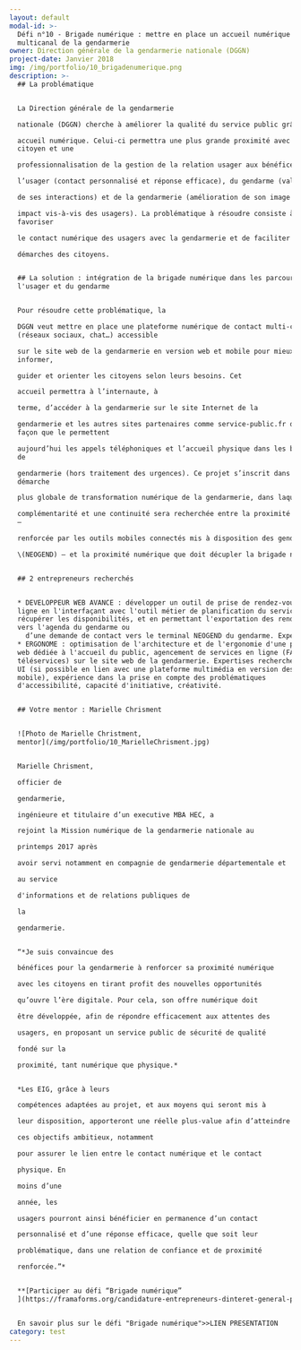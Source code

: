 ```yaml
---
layout: default
modal-id: >-
  Défi n°10 - Brigade numérique : mettre en place un accueil numérique
  multicanal de la gendarmerie
owner: Direction générale de la gendarmerie nationale (DGGN)
project-date: Janvier 2018
img: /img/portfolio/10_brigadenumerique.png
description: >-
  ## La problématique


  La Direction générale de la gendarmerie

  nationale (DGGN) cherche à améliorer la qualité du service public grâce à un

  accueil numérique. Celui-ci permettra une plus grande proximité avec le
  citoyen et une

  professionnalisation de la gestion de la relation usager aux bénéfices de

  l’usager (contact personnalisé et réponse efficace), du gendarme (valorisation

  de ses interactions) et de la gendarmerie (amélioration de son image et de son

  impact vis-à-vis des usagers). La problématique à résoudre consiste à
  favoriser

  le contact numérique des usagers avec la gendarmerie et de faciliter les

  démarches des citoyens.


  ## La solution : intégration de la brigade numérique dans les parcours de
  l'usager et du gendarme


  Pour résoudre cette problématique, la

  DGGN veut mettre en place une plateforme numérique de contact multi-canal
  (réseaux sociaux, chat…) accessible

  sur le site web de la gendarmerie en version web et mobile pour mieux
  informer,

  guider et orienter les citoyens selon leurs besoins. Cet

  accueil permettra à l’internaute, à

  terme, d’accéder à la gendarmerie sur le site Internet de la

  gendarmerie et les autres sites partenaires comme service-public.fr de la même
  façon que le permettent

  aujourd’hui les appels téléphoniques et l’accueil physique dans les brigades
  de

  gendarmerie (hors traitement des urgences). Ce projet s’inscrit dans une
  démarche

  plus globale de transformation numérique de la gendarmerie, dans laquelle une

  complémentarité et une continuité sera recherchée entre la proximité physique
  –

  renforcée par les outils mobiles connectés mis à disposition des gendarmes

  \(NEOGEND) – et la proximité numérique que doit décupler la brigade numérique.


  ## 2 entrepreneurs recherchés


  * DEVELOPPEUR WEB AVANCE : développer un outil de prise de rendez-vous en
  ligne en l'interfaçant avec l'outil métier de planification du service pour
  récupérer les disponibilités, et en permettant l'exportation des rendez-vous
  vers l'agenda du gendarme ou
    d’une demande de contact vers le terminal NEOGEND du gendarme. Expertises recherchées : expérience dans le développement de plateformes de téléservices avec prise en compte des terminaux mobiles, conception d'architecture logicielle et d'intégration, gestion de bases de données, autonomie et aptitude à travailler en équipe.
  * ERGONOME : optimisation de l'architecture et de l'ergonomie d'une plateforme
  web dédiée à l'accueil du public, agencement de services en ligne (FAQ, chat,
  téléservices) sur le site web de la gendarmerie. Expertises recherchées : UX /
  UI (si possible en lien avec une plateforme multimédia en version desktop et
  mobile), expérience dans la prise en compte des problématiques
  d'accessibilité, capacité d'initiative, créativité.


  ## Votre mentor : Marielle Chrisment


  ![Photo de Marielle Christment,
  mentor](/img/portfolio/10_MarielleChrisment.jpg)


  Marielle Chrisment,

  officier de

  gendarmerie,

  ingénieure et titulaire d’un executive MBA HEC, a

  rejoint la Mission numérique de la gendarmerie nationale au

  printemps 2017 après

  avoir servi notamment en compagnie de gendarmerie départementale et

  au service

  d'informations et de relations publiques de

  la

  gendarmerie.


  “*Je suis convaincue des

  bénéfices pour la gendarmerie à renforcer sa proximité numérique

  avec les citoyens en tirant profit des nouvelles opportunités

  qu’ouvre l’ère digitale. Pour cela, son offre numérique doit

  être développée, afin de répondre efficacement aux attentes des

  usagers, en proposant un service public de sécurité de qualité

  fondé sur la

  proximité, tant numérique que physique.*


  *Les EIG, grâce à leurs

  compétences adaptées au projet, et aux moyens qui seront mis à

  leur disposition, apporteront une réelle plus-value afin d’atteindre

  ces objectifs ambitieux, notamment

  pour assurer le lien entre le contact numérique et le contact

  physique. En

  moins d’une

  année, les

  usagers pourront ainsi bénéficier en permanence d’un contact

  personnalisé et d’une réponse efficace, quelle que soit leur

  problématique, dans une relation de confiance et de proximité

  renforcée.”*


  **[Participer au défi “Brigade numérique”
  ](https://framaforms.org/candidature-entrepreneurs-dinteret-general-promo-2-1501592391)**


  En savoir plus sur le défi "Brigade numérique">>LIEN PRESENTATION
category: test
---
```











